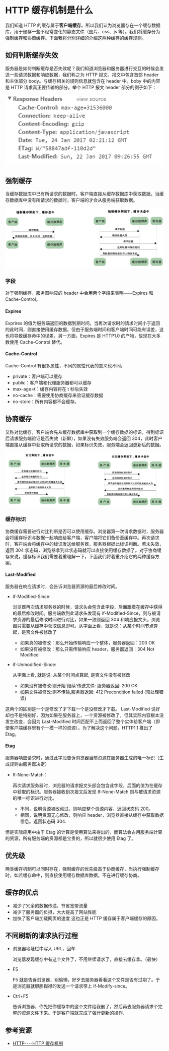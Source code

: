 # HTTP 缓存机制是什么

我们知道 HTTP 的缓存属于**客户端缓存**。所以我们认为浏览器存在一个缓存数据库，用于储存一些不经常变化的静态文件（图片、css、js 等）。我们将缓存分为强制缓存和协商缓存。下面我将分别详细的介绍这两种缓存的缓存规则。

## 如何判断缓存失效

服务器是如何判断缓存是否失效呢？我们知道浏览器和服务器进行交互的时候会发送一些请求数据和响应数据，我们称之为 HTTP 报文。报文中包含首部 header 和主体部分 body。与缓存相关的规则信息就包含在 header 中。boby 中的内容是 HTTP 请求真正要传输的部分。举个 HTTP 报文 header 部分的例子如下：

![16007e57ca9f8f86](./assets/16007e57ca9f8f86.jpg)

## 强制缓存

当缓存数据库中已有所请求的数据时。客户端直接从缓存数据库中获取数据。当缓存数据库中没有所请求的数据时，客户端的才会从服务端获取数据。

![16007be6f64ff7f7](./assets/16007be6f64ff7f7.jpg)

### 字段

对于强制缓存，服务器响应的 header 中会用两个字段来表明——Expires 和 Cache-Control。

#### Expires

Exprires 的值为服务端返回的数据到期时间。当再次请求时的请求时间小于返回的此时间，则直接使用缓存数据。但由于服务端时间和客户端时间可能有误差，这也将导致缓存命中的误差，另一方面，Expires 是 HTTP1.0 的产物，故现在大多数使用 Cache-Control 替代。

#### Cache-Control

Cache-Control 有很多属性，不同的属性代表的意义也不同。

- private：客户端可以缓存
- public：客户端和代理服务器都可以缓存
- max-age=t：缓存内容将在 t 秒后失效
- no-cache：需要使用协商缓存来验证缓存数据
- no-store：所有内容都不会缓存。

## 协商缓存

又称对比缓存，客户端会先从缓存数据库中获取到一个缓存数据的标识，得到标识后请求服务端验证是否失效（新鲜），如果没有失效服务端会返回 304，此时客户端直接从缓存中获取所请求的数据，如果标识失效，服务端会返回更新后的数据。

![16007d1c835d5461](./assets/16007d1c835d5461.jpg)

### 缓存标识

协商缓存需要进行对比判断是否可以使用缓存。浏览器第一次请求数据时，服务器会将缓存标识与数据一起响应给客户端，客户端将它们备份至缓存中。再次请求时，客户端会将缓存中的标识发送给服务器，服务器根据此标识判断。若未失效，返回 304 状态码，浏览器拿到此状态码就可以直接使用缓存数据了。对于协商缓存来说，缓存标识我们需要着重理解一下，下面我们将着重介绍它的两种缓存方案。

#### Last-Modified

服务器在响应请求时，会告诉浏览器资源的最后修改时间。

- if-Modified-Since:

  浏览器再次请求服务器的时候，请求头会包含此字段，后面跟着在缓存中获得的最后修改时间。服务端收到此请求头发现有 if-Modified-Since，则与被请求资源的最后修改时间进行对比，如果一致则返回 304 和响应报文头，浏览器只需要从缓存中获取信息即可。从字面上看，就是说：从某个时间节点算起，是否文件被修改了

  - 如果真的被修改：那么开始传输响应一个整体，服务器返回：200 OK
  - 如果没有被修改：那么只需传输响应 header，服务器返回：304 Not Modified

- if-Unmodified-Since:

  从字面上看, 就是说: 从某个时间点算起, 是否文件没有被修改

  - 如果没有被修改:则开始`继续'传送文件: 服务器返回: 200 OK
  - 如果文件被修改:则不传输,服务器返回: 412 Precondition failed (预处理错误)

这两个的区别是一个是修改了才下载一个是没修改才下载。 Last-Modified 说好却也不是特别好，因为如果在服务器上，一个资源被修改了，但其实际内容根本没发生改变，会因为 Last-Modified 时间匹配不上而返回了整个实体给客户端（即使客户端缓存里有个一模一样的资源）。为了解决这个问题，HTTP1.1 推出了 Etag。

#### Etag

服务器响应请求时，通过此字段告诉浏览器当前资源在服务器生成的唯一标识（生成规则由服务器决定）

- If-None-Match：

  再次请求服务器时，浏览器的请求报文头部会包含此字段，后面的值为在缓存中获取的标识。服务器接收到次报文后发现 If-None-Match 则与被请求资源的唯一标识进行对比。

  - 不同，说明资源被改动过，则响应整个资源内容，返回状态码 200。
  - 相同，说明资源无心修改，则响应 header，浏览器直接从缓存中获取数据信息。返回状态码 304.

但是实际应用中由于 Etag 的计算是使用算法来得出的，而算法会占用服务端计算的资源，所有服务端的资源都是宝贵的，所以就很少使用 Etag 了。

## 优先级

两类缓存机制可以同时存在，强制缓存的优先级高于协商缓存，当执行强制缓存时，如若缓存命中，则直接使用缓存数据库数据，不在进行缓存协商。

## 缓存的优点

- 减少了冗余的数据传递，节省宽带流量
- 减少了服务器的负担，大大提高了网站性能
- 加快了客户端加载网页的速度 这也正是 HTTP 缓存属于客户端缓存的原因。

## 不同刷新的请求执行过程

- 浏览器地址栏中写入 URL，回车

  浏览器发现缓存中有这个文件了，不用继续请求了，直接去缓存拿。（最快）

- F5

  F5 就是告诉浏览器，别偷懒，好歹去服务器看看这个文件是否有过期了。于是浏览器就胆胆襟襟的发送一个请求带上 If-Modify-since。

- Ctrl+F5

  告诉浏览器，你先把你缓存中的这个文件给我删了，然后再去服务器请求个完整的资源文件下来。于是客户端就完成了强行更新的操作.

## 参考资源

- [HTTP----HTTP 缓存机制](https://juejin.im/post/5a1d4e546fb9a0450f21af23)

